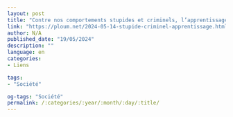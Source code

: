 ```yaml
---
layout: post
title: "Contre nos comportements stupides et criminels, l’apprentissage"
link: "https://ploum.net/2024-05-14-stupide-criminel-apprentissage.html"
author: N/A
published_date: "19/05/2024"
description: ""
language: en
categories:
- Liens

tags:
- "Société"

og-tags: "Société"
permalink: /:categories/:year/:month/:day/:title/
---
```

